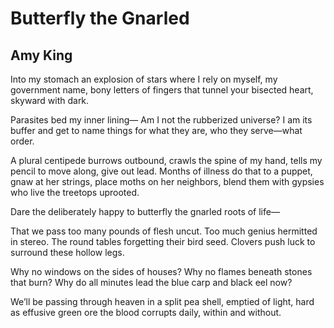 # Butterfly the Gnarled
## Amy King
Into my stomach an explosion of stars
where I rely on myself, my government name, bony letters
of fingers that tunnel your bisected heart, skyward with dark.

Parasites bed my inner lining—
Am I not the rubberized universe?
I am its buffer and get to name things for what they are,
who they serve—what order.

A plural centipede burrows outbound,
crawls the spine of my hand,
tells my pencil to move along, give out lead.
Months of illness do that to a puppet,
gnaw at her strings, place moths on her neighbors,
blend them with gypsies who live the treetops uprooted.

Dare the deliberately happy to butterfly the gnarled roots of life—

That we pass too many pounds of flesh uncut.
Too much genius hermitted in stereo.
The round tables forgetting their bird seed.
Clovers push luck to surround these hollow legs.

Why no windows on the sides of houses?
Why no flames beneath stones that burn?
Why do all minutes lead the blue carp and black eel now?

We’ll be passing through heaven in a split pea shell,
emptied of light, hard as effusive green
ore the blood corrupts daily, within and without.